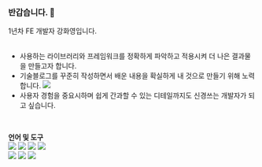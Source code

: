 ### 반갑습니다.  👋

1년차 FE 개발자 강화영입니다.
<br>
<br>

* 사용하는 라이브러리와 프레임워크를 정확하게 파악하고 적용시켜 더 나은 결과물을 만들고자 합니다.
* 기술블로그를 꾸준히 작성하면서 배운 내용을 확실하게 내 것으로 만들기 위해 노력합니다. <a href="https://hyriverstudy.tistory.com/"><img src="https://img.shields.io/badge/Blog-000000?style=flat-square&logo=tistory&logoColor=white&link=https://hyriverstudy.tistory.com/"/></a>
* 사용자 경험을 중요시하며 쉽게 간과할 수 있는 디테일까지도 신경쓰는 개발자가 되고 싶습니다.
<br>

<b>언어 및 도구</b><br>
<img src="https://img.shields.io/badge/React.js-61DAFB?style=for-the-badge&logo=React&logoColor=white">
<img src="https://img.shields.io/badge/JavaScript-F7DF1E?style=for-the-badge&logo=JavaScript&logoColor=white">
<img src="https://img.shields.io/badge/Next.js-000000?style=for-the-badge&logo=Next.js&logoColor=white">
<img src="https://img.shields.io/badge/TypeScript-3178C6?style=for-the-badge&logo=TypeScript&logoColor=white">
<br>
<img src="https://img.shields.io/badge/HTML5-E34F26?style=for-the-badge&logo=HTML5&logoColor=white">
<img src="https://img.shields.io/badge/CSS3-1572B6?style=for-the-badge&logo=CSS3&logoColor=white">
<img src="https://img.shields.io/badge/Firebase-FFCA28?style=for-the-badge&logo=Firebase&logoColor=white">

<!--
**hwayoung37/hwayoung37** is a ✨ _special_ ✨ repository because its `README.md` (this file) appears on your GitHub profile.

Here are some ideas to get you started:

- 🔭 I’m currently working on ...
- 🌱 I’m currently learning ...
- 👯 I’m looking to collaborate on ...
- 🤔 I’m looking for help with ...
- 💬 Ask me about ...
- 📫 How to reach me: ...
- 😄 Pronouns: ...
- ⚡ Fun fact: ...
-->
